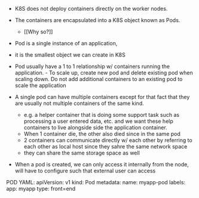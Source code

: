 - K8S does not deploy containers directly on the worker nodes.
- The containers are encapsulated into a K8S object known as Pods.
	- [[Why so?]] 
- Pod is a single instance of an application,
- it is the smallest object we can create in K8S
- Pod usually have a 1 to 1 relationship w/ containers running the application.
		- To scale up, create new pod and delete existing pod when scaling down. Do not add additional containers to an existing pod to scale the application
- A single pod can have multiple containers except for that fact that they are usually not multiple containers of the same kind. 
	- e.g. a helper container that is doing some support task such as processing a user entered data, etc. and we want these help containers to live alongside side the application container.
	- When 1 container die, the other also died since in the same pod
	- 2 containers can communicate directly w/ each other by referring to each other as local host since they sahre the same network space
	- they can share the same storage space as well

- When a pod is created, we can only access it internally from the node, will have to configure such that external user can access


POD YAML:
apiVersion: v1
kind: Pod
metadata:
  name: myapp-pod
  labels:
	  app: myapp
	  type: front=end
